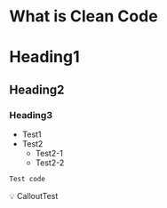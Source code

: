 # What is Clean Code

# Heading1

## Heading2

### Heading3

- Test1
- Test2
    - Test2-1
    - Test2-2

```swift
Test code
```

<aside>
💡 CalloutTest

</aside>